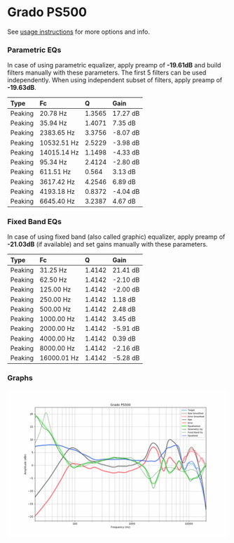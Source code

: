 # Grado PS500
See [usage instructions](https://github.com/jaakkopasanen/AutoEq#usage) for more options and info.

### Parametric EQs
In case of using parametric equalizer, apply preamp of **-19.61dB** and build filters manually
with these parameters. The first 5 filters can be used independently.
When using independent subset of filters, apply preamp of **-19.63dB**.

| Type    | Fc          |      Q | Gain     |
|:--------|:------------|:-------|:---------|
| Peaking | 20.78 Hz    | 1.3565 | 17.27 dB |
| Peaking | 35.94 Hz    | 1.4071 | 7.35 dB  |
| Peaking | 2383.65 Hz  | 3.3756 | -8.07 dB |
| Peaking | 10532.51 Hz | 2.5229 | -3.98 dB |
| Peaking | 14015.14 Hz | 1.1498 | -4.33 dB |
| Peaking | 95.34 Hz    | 2.4124 | -2.80 dB |
| Peaking | 611.51 Hz   | 0.564  | 3.13 dB  |
| Peaking | 3617.42 Hz  | 4.2546 | 6.89 dB  |
| Peaking | 4193.18 Hz  | 0.8372 | -4.04 dB |
| Peaking | 6645.40 Hz  | 3.2387 | 4.67 dB  |

### Fixed Band EQs
In case of using fixed band (also called graphic) equalizer, apply preamp of **-21.03dB**
(if available) and set gains manually with these parameters.

| Type    | Fc          |      Q | Gain     |
|:--------|:------------|:-------|:---------|
| Peaking | 31.25 Hz    | 1.4142 | 21.41 dB |
| Peaking | 62.50 Hz    | 1.4142 | -2.10 dB |
| Peaking | 125.00 Hz   | 1.4142 | -2.00 dB |
| Peaking | 250.00 Hz   | 1.4142 | 1.18 dB  |
| Peaking | 500.00 Hz   | 1.4142 | 2.48 dB  |
| Peaking | 1000.00 Hz  | 1.4142 | 3.45 dB  |
| Peaking | 2000.00 Hz  | 1.4142 | -5.91 dB |
| Peaking | 4000.00 Hz  | 1.4142 | 0.39 dB  |
| Peaking | 8000.00 Hz  | 1.4142 | -2.16 dB |
| Peaking | 16000.01 Hz | 1.4142 | -5.28 dB |

### Graphs
![](./Grado%20PS500.png)